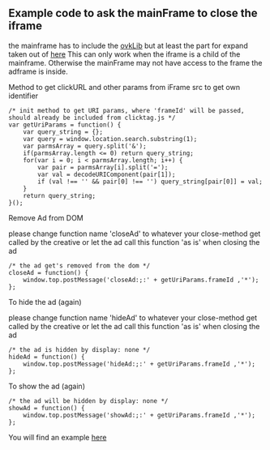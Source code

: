 ## Example code to ask the mainFrame to close the iframe

the mainframe has to include the [ovkLib](https://github.com/Unitadtechnologystandards/HTML5Lib/blob/master/src/publisher/ovkvmf.js)
but at least the part for expand taken out of [here](https://github.com/Unitadtechnologystandards/HTML5Lib/blob/master/src/publisher/close.js)
This can only work when the iframe is a child of the mainframe. Otherwise the mainFrame may not have access to the frame the adframe is inside.

Method to get clickURL and other params from iFrame src to get own identifier
```
/* init method to get URI params, where 'frameId' will be passed, should already be included from clicktag.js */
var getUriParams = function() {
	var query_string = {};
	var query = window.location.search.substring(1);
	var parmsArray = query.split('&');
	if(parmsArray.length <= 0) return query_string;
	for(var i = 0; i < parmsArray.length; i++) {
		var pair = parmsArray[i].split('=');
		var val = decodeURIComponent(pair[1]);
		if (val !== '' && pair[0] !== '') query_string[pair[0]] = val;
	}
	return query_string;
}();
```
Remove Ad from DOM


please change function name 'closeAd' to whatever your close-method get called by the creative or 
  let the ad call this function 'as is' when closing the ad
```
/* the ad get's removed from the dom */
closeAd = function() {
    window.top.postMessage('closeAd:;:' + getUriParams.frameId ,'*');
};
```
To hide the ad (again)

please change function name 'hideAd' to whatever your close-method get called by the creative or 
  let the ad call this function 'as is' when closing the ad
```
/* the ad is hidden by display: none */
hideAd = function() {
    window.top.postMessage('hideAd:;:' + getUriParams.frameId ,'*');
};
```
To show the ad (again)
```
/* the ad will be hidden by display: none */
showAd = function() {
    window.top.postMessage('showAd:;:' + getUriParams.frameId ,'*');
};
```

You will find an example [here](https://github.com/Unitadtechnologystandards/HTML5Lib/raw/master/close/exampleAds/close.zip)